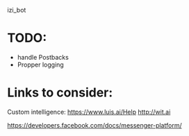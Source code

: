 izi_bot

TODO:
==
* handle Postbacks
* Propper logging

Links to consider:
===
Custom intelligence:
https://www.luis.ai/Help
http://wit.ai


https://developers.facebook.com/docs/messenger-platform/
